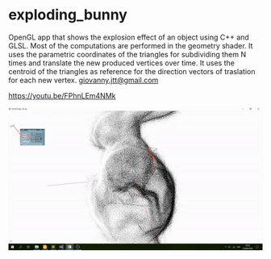 # exploding_bunny
OpenGL app that shows the explosion effect of an object using C++ and GLSL. Most of the computations are performed in the geometry shader. It uses the parametric coordinates of the triangles for subdividing them N times and translate the new produced vertices over time. It uses the centroid of the triangles as reference for the direction vectors of traslation for each new vertex. giovanny.jtt@gmail.com

https://youtu.be/FPhnLEm4NMk

![alt text](https://github.com/GiovannyJTT/exploding_bunny/blob/master/images/exploding_bunny_gif.gif "Exploding Bunny Gif")
